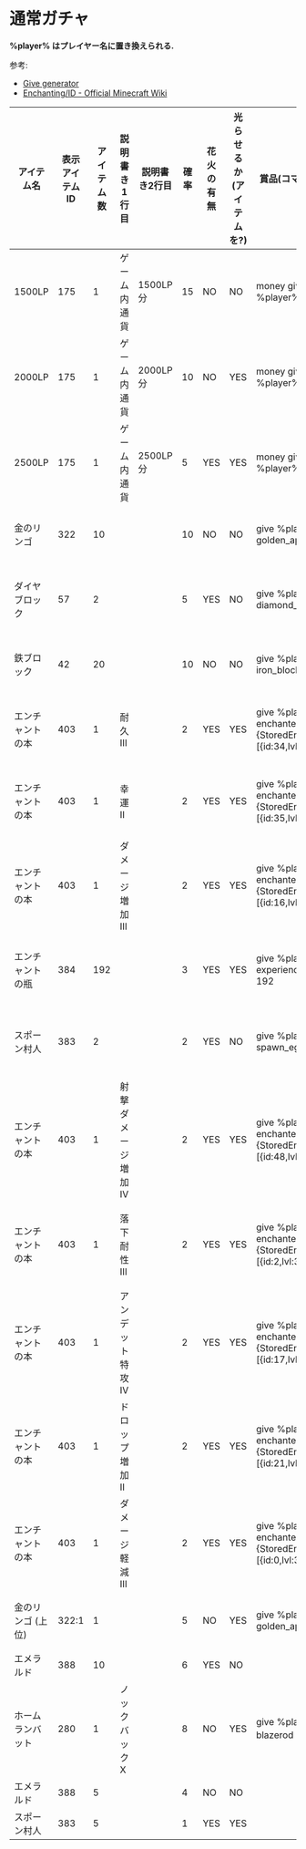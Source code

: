 # 通常ガチャ
**%player% はプレイヤー名に置き換えられる.**  

参考:
- [Give generator](http://mapmaking.fr/give/)
- [Enchanting/ID - Official Minecraft Wiki](https://minecraft.gamepedia.com/Enchanting/ID)

|  アイテム名 | 表示アイテムID | アイテム数 | 説明書き1行目 | 説明書き2行目 | 確率 | 花火の有無 | 光らせるか(アイテムを?) | 賞品(コマンドで記述) | メッセージ |
| --- | --- | --- | --- | --- | --- | --- | --- | --- | --- |
|  1500LP | 175 | 1 | ゲーム内通貨 | 1500LP 分 | 15 | NO | NO | money give %player% 1500 | &6ゲーム内通貨 &61500LP &aが当たりました。 |
|  2000LP | 175 | 1 | ゲーム内通貨 | 2000LP 分 | 10 | NO | YES | money give %player% 2000 | &6ゲーム内通貨 &62000LP &aが当たりました。 |
|  2500LP | 175 | 1 | ゲーム内通貨 | 2500LP 分 | 5 | YES | YES | money give %player% 2500 | &6ゲーム内通貨 &62500LP &aが当たりました。 |
|  金のリンゴ | 322 | 10 |  |  | 10 | NO | NO | give %player% golden_apple 10 | &6金のリンゴ*10 &aが当たりました。 |
|  ダイヤブロック | 57 | 2 |  |  | 5 | YES | NO | give %player% diamond_block 2 | &6ダイヤモンドブロック*2 &aが当たりました。 |
|  鉄ブロック | 42 | 20 |  |  | 10 | NO | NO | give %player% iron_block 20 | &6鉄ブロック*20 &aが当たりました。 |
|  エンチャントの本 | 403 | 1 | 耐久Ⅲ |  | 2 | YES | YES | give %player% enchanted_book 1 0 {StoredEnchantments:[{id:34,lvl:3}]} | &6エンチャントの本: 耐久Ⅴ &aが当たりました。 |
|  エンチャントの本 | 403 | 1 | 幸運Ⅱ |  | 2 | YES | YES | give %player% enchanted_book 1 0 {StoredEnchantments:[{id:35,lvl:2}]} | &6エンチャントの本: 幸運Ⅱ&aが当たりました。 |
|  エンチャントの本 | 403 | 1 | ダメージ増加Ⅲ |  | 2 | YES | YES | give %player% enchanted_book 1 0 {StoredEnchantments:[{id:16,lvl:3}]} | &6エンチャントの本:  ダメージ増加Ⅲ&aが当たりました。 |
|  エンチャントの瓶 | 384 | 192 |  |  | 3 | YES | YES | give %player% experience_bottle 192 | &6エンチャントの瓶 *192&aが当たりました。 |
|  スポーン村人 | 383 | 2 |  |  | 2 | YES | NO | give %player% spawn_egg 1 120 | &6村人のスポーンエッグ &aが当たりました。 |
|  エンチャントの本 | 403 | 1 | 射撃ダメージ増加Ⅳ |  | 2 | YES | YES | give %player% enchanted_book 1 0 {StoredEnchantments:[{id:48,lvl:4}]} | &6エンチャントの本:  射撃ダメージ増加Ⅳ&aが当たりました。 |
|  エンチャントの本 | 403 | 1 | 落下耐性Ⅲ |  | 2 | YES | YES | give %player% enchanted_book 1 0 {StoredEnchantments:[{id:2,lvl:3}]} | &6エンチャントの本:  落下耐性Ⅲ&aが当たりました。 |
|  エンチャントの本 | 403 | 1 | アンデット特攻Ⅳ |  | 2 | YES | YES | give %player% enchanted_book 1 0 {StoredEnchantments:[{id:17,lvl:4}]} | &6エンチャントの本:  アンデット特攻Ⅳ&aが当たりました。 |
|  エンチャントの本 | 403 | 1 | ドロップ増加Ⅱ |  | 2 | YES | YES | give %player% enchanted_book 1 0 {StoredEnchantments:[{id:21,lvl:2}]} | &6エンチャントの本:  ドロップ増加Ⅱ&aが当たりました。 |
|  エンチャントの本 | 403 | 1 | ダメージ軽減Ⅲ |  | 2 | YES | YES | give %player% enchanted_book 1 0 {StoredEnchantments:[{id:0,lvl:3}]} | &6エンチャントの本:  ダメージ軽減Ⅲ&aが当たりました。 |
|  金のリンゴ (上位) | 322:1 | 1 |  |  | 5 | NO | YES | give %player% golden_apple 10 1 | &6金のリンゴ(上位) &aが当たりました。 |
|  エメラルド | 388 | 10 |  |  | 6 | YES | NO |  |  |
|  ホームランバット | 280 | 1 | ノックバックⅩ |  | 8 | NO | YES | give %player% blazerod (ID要確認) | &6ホームランバット &aが当たりました。 |
|  エメラルド | 388 | 5 |  |  | 4 | NO | NO |
|  スポーン村人 | 383 | 5 |  |  | 1 | YES | YES |
